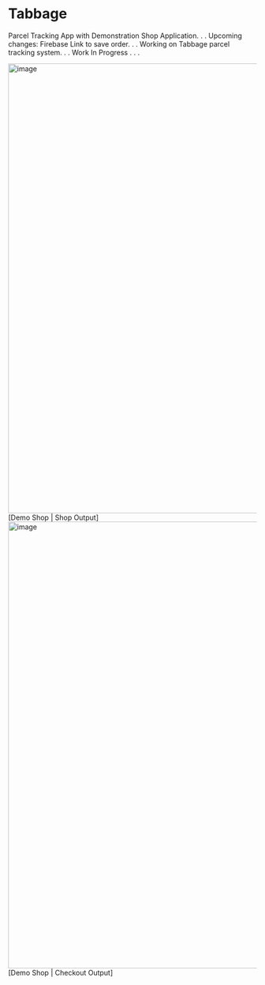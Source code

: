 # Tabbage
Parcel Tracking App with Demonstration Shop Application. . .
Upcoming changes: Firebase Link to save order. . . Working on Tabbage parcel tracking system. . .
Work In Progress . . .


<img width="911" alt="image" src="https://user-images.githubusercontent.com/105687297/217552809-6aa7d5a2-a8bd-44eb-81c7-4dc7201d264c.png">
[Demo Shop | Shop Output]

<img width="905" alt="image" src="https://user-images.githubusercontent.com/105687297/217553159-c02b252e-497c-4eb4-b323-d40e96901622.png">
[Demo Shop | Checkout Output]
